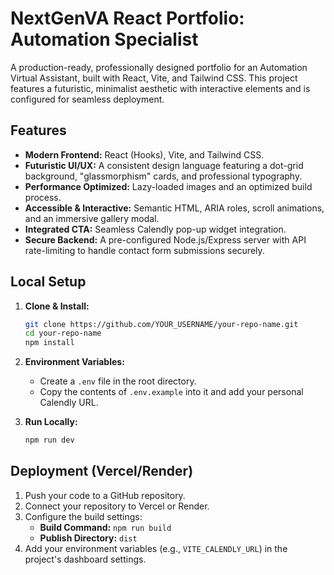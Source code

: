# NextGenVA React Portfolio: Automation Specialist

A production-ready, professionally designed portfolio for an Automation Virtual Assistant, built with React, Vite, and Tailwind CSS. This project features a futuristic, minimalist aesthetic with interactive elements and is configured for seamless deployment.

## Features

- **Modern Frontend:** React (Hooks), Vite, and Tailwind CSS.
- **Futuristic UI/UX:** A consistent design language featuring a dot-grid background, "glassmorphism" cards, and professional typography.
- **Performance Optimized:** Lazy-loaded images and an optimized build process.
- **Accessible & Interactive:** Semantic HTML, ARIA roles, scroll animations, and an immersive gallery modal.
- **Integrated CTA:** Seamless Calendly pop-up widget integration.
- **Secure Backend:** A pre-configured Node.js/Express server with API rate-limiting to handle contact form submissions securely.

## Local Setup

1.  **Clone & Install:**

    ```bash
    git clone https://github.com/YOUR_USERNAME/your-repo-name.git
    cd your-repo-name
    npm install
    ```

2.  **Environment Variables:**
    - Create a `.env` file in the root directory.
    - Copy the contents of `.env.example` into it and add your personal Calendly URL.

3.  **Run Locally:**
    ```bash
    npm run dev
    ```

## Deployment (Vercel/Render)

1.  Push your code to a GitHub repository.
2.  Connect your repository to Vercel or Render.
3.  Configure the build settings:
    - **Build Command:** `npm run build`
    - **Publish Directory:** `dist`
4.  Add your environment variables (e.g., `VITE_CALENDLY_URL`) in the project's dashboard settings.

